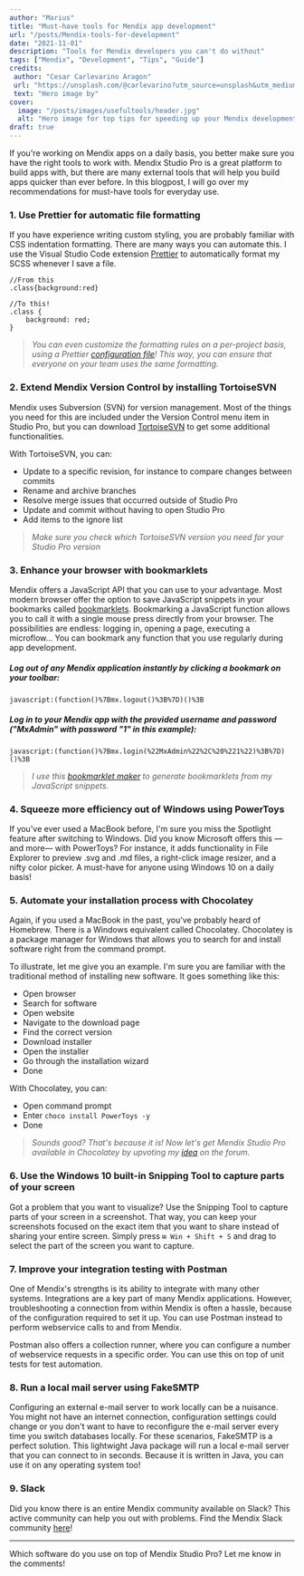 ```yaml
---
author: "Marius"
title: "Must-have tools for Mendix app development"
url: "/posts/Mendix-tools-for-development"
date: "2021-11-01"
description: "Tools for Mendix developers you can't do without"
tags: ["Mendix", "Development", "Tips", "Guide"]
credits: 
 author: "Cesar Carlevarino Aragon"
 url: "https://unsplash.com/@carlevarino?utm_source=unsplash&utm_medium=referral&utm_content=creditCopyText"
 text: "Hero image by"
cover:
  image: "/posts/images/usefultools/header.jpg"
  alt: "Hero image for top tips for speeding up your Mendix development"
draft: true
---
```


If you're working on Mendix apps on a daily basis, you better make sure you have the right tools to work with. Mendix Studio Pro is a great platform to build apps with, but there are many external tools that will help you build apps quicker than ever before. In this blogpost, I will go over my recommendations for must-have tools for everyday use. 

### 1. Use Prettier for automatic file formatting

If you have experience writing custom styling, you are probably familiar with CSS indentation formatting. There are many ways you can automate this. I use the Visual Studio Code extension [Prettier](https://marketplace.visualstudio.com/items?itemName=esbenp.prettier-vscode) to automatically format my SCSS whenever I save a file.

```
//From this
.class{background:red}

//To this!
.class {
    background: red;
}
```

> _You can even customize the formatting rules on a per-project basis, using a Prettier [configuration file](https://prettier.io/docs/en/configuration.html)! This way, you can ensure that everyone on your team uses the same formatting._

### 2. Extend Mendix Version Control by installing TortoiseSVN

Mendix uses Subversion (SVN) for version management. Most of the things you need for this are included under the Version Control menu item in Studio Pro, but you can download [TortoiseSVN](https://tortoisesvn.net/) to get some additional functionalities. 

With TortoiseSVN, you can:

- Update to a specific revision, for instance to compare changes between commits
- Rename and archive branches
- Resolve merge issues that occurred outside of Studio Pro
- Update and commit without having to open Studio Pro
- Add items to the ignore list

> _Make sure you check which TortoiseSVN version you need for your Studio Pro version_

### 3. Enhance your browser with bookmarklets

Mendix offers a JavaScript API that you can use to your advantage. Most modern browser offer the option to save JavaScript snippets in your bookmarks called [bookmarklets](https://en.wikipedia.org/wiki/Bookmarklet).
Bookmarking a JavaScript function allows you to call it with a single mouse press directly from your browser. The possibilities are endless: logging in, opening a page, executing a microflow... You can bookmark any function that you use regularly during app development. 

##### Log out of any Mendix application instantly by clicking a bookmark on your toolbar:

```
javascript:(function()%7Bmx.logout()%3B%7D)()%3B
```

##### Log in to your Mendix app with the provided username and password ("MxAdmin" with password "1" in this example):

```
javascript:(function()%7Bmx.login(%22MxAdmin%22%2C%20%221%22)%3B%7D)()%3B
```

> _I use this [bookmarklet maker](https://caiorss.github.io/bookmarklet-maker/) to generate bookmarklets from my JavaScript snippets._

### 4. Squeeze more efficiency out of Windows using PowerToys
If you've ever used a MacBook before, I'm sure you miss the Spotlight feature after switching to Windows. Did you know Microsoft offers this —and more— with PowerToys? For instance, it adds functionality in File Explorer to preview .svg and .md files, a right-click image resizer, and a nifty color picker. A must-have for anyone using Windows 10 on a daily basis!

### 5. Automate your installation process with Chocolatey
Again, if you used a MacBook in the past, you've probably heard of Homebrew. There is a Windows equivalent called Chocolatey. Chocolatey is a package manager for Windows that allows you to search for and install software right from the command prompt. 

To illustrate, let me give you an example. I'm sure you are familiar with the traditional method of installing new software. It goes something like this:

* Open browser
* Search for software
* Open website
* Navigate to the download page
* Find the correct version
* Download installer
* Open the installer
* Go through the installation wizard
* Done

With Chocolatey, you can:

* Open command prompt
* Enter `choco install PowerToys -y`
* Done

> _Sounds good? That's because it is! Now let's get Mendix Studio Pro available in Chocolatey by upvoting my [idea](https://forum.mendix.com/link/ideas/2645) on the forum._

### 6. Use the Windows 10 built-in Snipping Tool to capture parts of your screen

Got a problem that you want to visualize? Use the Snipping Tool to capture parts of your screen in a screenshot. That way, you can keep your screenshots focused on the exact item that you want to share instead of sharing your entire screen. Simply press `⊞ Win + Shift + S` and drag to select the part of the screen you want to capture.

### 7. Improve your integration testing with Postman

One of Mendix's strengths is its ability to integrate with many other systems. Integrations are a key part of many Mendix applications. However, troubleshooting a connection from within Mendix is often a hassle, because of the configuration required to set it up. You can use Postman instead to perform webservice calls to and from Mendix. 

Postman also offers a collection runner, where you can configure a number of webservice requests in a specific order. You can use this on top of unit tests for test automation.

### 8. Run a local mail server using FakeSMTP

Configuring an external e-mail server to work locally can be a nuisance. You might not have an internet connection, configuration settings could change or you don't want to have to reconfigure the e-mail server every time you switch databases locally. For these scenarios, FakeSMTP is a perfect solution. This lightwight Java package will run a local e-mail server that you can connect to in seconds. Because it is written in Java, you can use it on any operating system too!

### 9. Slack
Did you know there is an entire Mendix community available on Slack? This active community can help you out with problems. Find the Mendix Slack community [here](https://mendixcommunity.slack.com/)!

---

Which software do you use on top of Mendix Studio Pro? Let me know in the comments!
